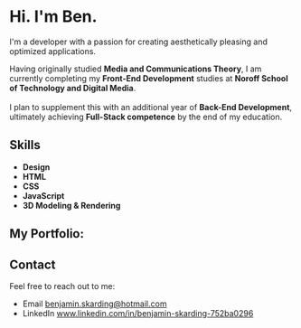 # Hi. I'm Ben.

I'm a developer with a passion for creating aesthetically pleasing and optimized applications.

Having originally studied **Media and Communications Theory**, I am currently completing my **Front-End Development** studies at **Noroff School of Technology and Digital Media**.<br><br> I plan to supplement this with an additional year of **Back-End Development**, ultimately achieving **Full-Stack competence** by the end of my education.

## Skills
- **Design**
- **HTML**
- **CSS**
- **JavaScript**
- **3D Modeling & Rendering**

## My Portfolio:


## Contact
Feel free to reach out to me:
- Email benjamin.skarding@hotmail.com
- LinkedIn www.linkedin.com/in/benjamin-skarding-752ba0296
